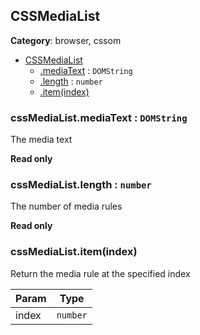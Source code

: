 
<a name="cssmedialist" id="cssmedialist"></a>

## CSSMediaList

**Category**: browser, cssom

* [CSSMediaList](#cssmedialist)
    * [.mediaText](#cssmedialist-mediatext) : `DOMString`
    * [.length](#cssmedialist-length) : `number`
    * [.item(index)](#CSSMediaList+item)

<a name="cssmedialist-mediatext" id="cssmedialist-mediatext"></a>

### cssMediaList.mediaText : `DOMString`
The media text

**Read only**

<a name="cssmedialist-length" id="cssmedialist-length"></a>

### cssMediaList.length : `number`
The number of media rules

**Read only**

<a name="cssmedialist-item" id="cssmedialist-item"></a>

### cssMediaList.item(index)
Return the media rule at the specified index

| Param | Type |
| --- | --- |
| index | `number` |

